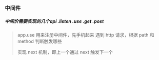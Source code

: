 ### 中间件

##### 中间价需要实现的几个api .listen .use .get .post

> app.use 用来注册中间件，先手机起来
> 遇到 http 请求，根据 path 和 method 判断触发哪些
>
> 实现 next 机制，即上一个通过 next 触发下一个
>
> 
